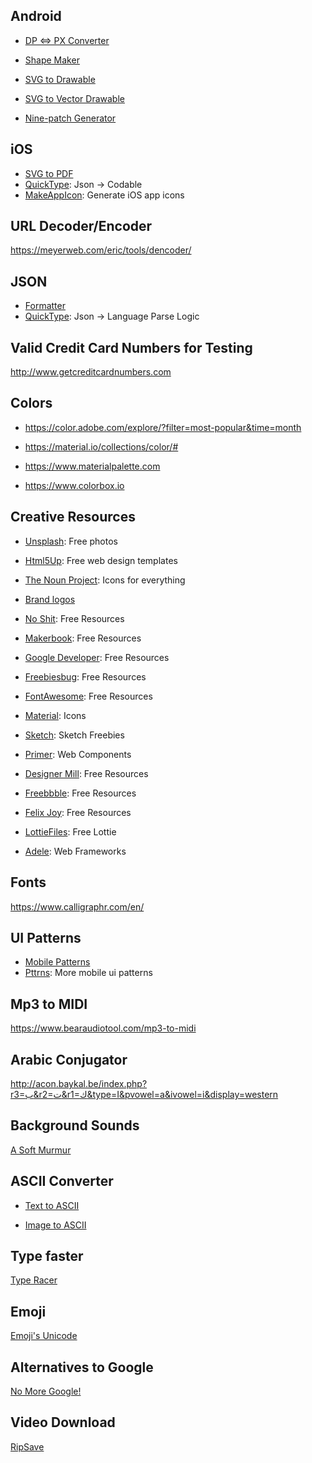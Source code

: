 ## Android

- [DP <=> PX Converter](http://labs.rampinteractive.co.uk/android_dp_px_calculator/)

- [Shape Maker](http://shapes.softartstudio.com)

- [SVG to Drawable](http://inloop.github.io/svg2android/)

- [SVG to Vector Drawable](https://svg2vector.com)

- [Nine-patch Generator](https://romannurik.github.io/AndroidAssetStudio/nine-patches.html#&sourceDensity=320&name=example)

## iOS
- [SVG to PDF](https://cloudconvert.com/svg-to-pdf)
- [QuickType](https://app.quicktype.io): Json -> Codable
- [MakeAppIcon](https://makeappicon.com/): Generate iOS app icons

## URL Decoder/Encoder

https://meyerweb.com/eric/tools/dencoder/

## JSON

 - [Formatter](https://jsonformatter.curiousconcept.com)
 - [QuickType](https://app.quicktype.io): Json -> Language Parse Logic

## Valid Credit Card Numbers for Testing

http://www.getcreditcardnumbers.com

## Colors

- https://color.adobe.com/explore/?filter=most-popular&time=month

- https://material.io/collections/color/#

- https://www.materialpalette.com

- https://www.colorbox.io

## Creative Resources

- [Unsplash](https://unsplash.com): Free photos

- [Html5Up](https://html5up.net): Free web design templates

- [The Noun Project](https://thenounproject.com): Icons for everything

- [Brand logos](https://simpleicons.org)

- [No Shit](https://noshit.xyz/): Free Resources

- [Makerbook](http://makerbook.net): Free Resources

- [Google Developer](https://developer.android.com/design/downloads/): Free Resources

- [Freebiesbug](https://freebiesbug.com/): Free Resources

- [FontAwesome](https://fontawesome.com/): Free Resources

- [Material](https://material.io/tools/icons/?style=baseline): Icons

- [Sketch](https://sketch.fordesignrs.com/): Sketch Freebies

- [Primer](https://primer.style/components): Web Components

- [Designer Mill](https://www.designermill.com): Free Resources

- [Freebbble](http://freebbble.com/): Free Resources

- [Felix Joy](https://www.felixjoy.co/designbase): Free Resources

- [LottieFiles](https://www.lottiefiles.com/aep): Free Lottie 

- [Adele](https://adele.uxpin.com/): Web Frameworks

## Fonts

https://www.calligraphr.com/en/

## UI Patterns

- [Mobile Patterns](https://www.mobile-patterns.com/)
- [Pttrns](https://www.pttrns.com/?scid=38): More mobile ui patterns

## Mp3 to MIDI
https://www.bearaudiotool.com/mp3-to-midi

## Arabic Conjugator
http://acon.baykal.be/index.php?r3=ب&r2=ت&r1=ك&type=I&pvowel=a&ivowel=i&display=western

## Background Sounds

[A Soft Murmur](https://asoftmurmur.com)

## ASCII Converter

- [Text to ASCII](http://www.network-science.de/ascii/)

- [Image to ASCII](https://www.text-image.com/convert/)

## Type faster

[Type Racer](https://play.typeracer.com)

## Emoji

[Emoji's Unicode](https://apps.timwhitlock.info/emoji/tables/unicode#note1)

## Alternatives to Google

[No More Google!](https://nomoregoogle.com/)

## Video Download

[RipSave](https://ripsave.com)
